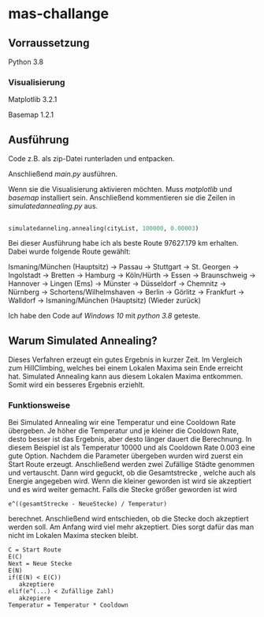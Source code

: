 # mas-challange

## Vorraussetzung

Python 3.8

### Visualisierung
Matplotlib 3.2.1

Basemap 1.2.1

## Ausführung

Code z.B. als zip-Datei runterladen und entpacken.

Anschließend *main.py* ausführen.

Wenn sie die Visualisierung aktivieren möchten. Muss *matplotlib* und *basemap* installiert sein. Anschließend kommentieren sie die Zeilen in *simulatedannealing.py* aus.

##
```python
simulatedanneling.annealing(cityList, 100000, 0.00003)
```
Bei dieser Ausführung habe ich als beste Route 97627.179 km erhalten.
Dabei wurde folgende Route gewählt:

Ismaning/München (Hauptsitz) -> Passau -> Stuttgart -> St. Georgen -> Ingolstadt -> Bretten -> Hamburg -> Köln/Hürth -> Essen -> Braunschweig -> Hannover -> Lingen (Ems) -> Münster -> Düsseldorf -> Chemnitz -> Nürnberg -> Schortens/Wilhelmshaven -> Berlin -> Görlitz -> Frankfurt -> Walldorf -> Ismaning/München (Hauptsitz) (Wieder zurück)

Ich habe den Code auf *Windows 10* mit *python 3.8* geteste.



## Warum Simulated Annealing?
Dieses Verfahren erzeugt ein gutes Ergebnis in kurzer Zeit. Im Vergleich zum HillClimbing, welches bei einem Lokalen Maxima sein Ende erreicht hat. Simulated Annealing kann aus diesem Lokalen Maxima entkommen. Somit wird ein besseres Ergebnis erziehlt.

### Funktionsweise
Bei Simulated Annealing wir eine Temperatur und eine Cooldown Rate übergeben. Je höher die Temperatur und je kleiner die Cooldown Rate, desto besser ist das Ergebnis, aber desto länger dauert die Berechnung.
In diesem Beispiel ist als Temperatur 10000 und als Cooldown Rate 0.003 eine gute Option.
Nachdem die Parameter übergeben wurden wird zuerst ein Start Route erzeugt. Anschließend werden zwei Zufällige Städte genommen und vertauscht. Dann wird geguckt, ob die Gesamtstrecke , welche auch als Energie angegeben wird. Wenn die kleiner geworden ist wird sie akzeptiert und es wird weiter gemacht.
Falls die Stecke größer geworden ist wird
```mathe
e^((gesamtStrecke - NeueStecke) / Temperatur)
```
berechnet. Anschließend wird entschieden, ob die Stecke doch akzeptiert werden soll. Am Anfang wird viel mehr akzeptiert. Dies sorgt dafür das man nicht im Lokalen Maxima stecken bleibt.

```
C = Start Route
E(C)
Next = Neue Stecke
E(N)
if(E(N) < E(C))
   akzeptiere
elif(e^(...) < Zufällige Zahl)
   akzepiere
Temperatur = Temperatur * Cooldown
```
